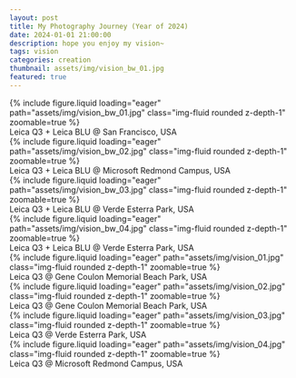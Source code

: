 ```yaml
---
layout: post
title: My Photography Journey (Year of 2024)
date: 2024-01-01 21:00:00
description: hope you enjoy my vision~ 
tags: vision
categories: creation
thumbnail: assets/img/vision_bw_01.jpg
featured: true
---
```


<div class="row mt-3">
    <div class="col-md-6 col-sm-12 mt-3 mt-md-0">
        {% include figure.liquid loading="eager" path="assets/img/vision_bw_01.jpg" class="img-fluid rounded z-depth-1" zoomable=true %}
        <div class="caption">
            Leica Q3 + Leica BLU @ San Francisco, USA
        </div>
    </div>
    <div class="col-md-6 col-sm-12 mt-3 mt-md-0">
        {% include figure.liquid loading="eager" path="assets/img/vision_bw_02.jpg" class="img-fluid rounded z-depth-1" zoomable=true %}
        <div class="caption">
            Leica Q3 + Leica BLU @ Microsoft Redmond Campus, USA
        </div>
    </div>
</div>
<div class="row mt-3">
    <div class="col-md-6 col-sm-12 mt-3 mt-md-0">
        {% include figure.liquid loading="eager" path="assets/img/vision_bw_03.jpg" class="img-fluid rounded z-depth-1" zoomable=true %}
        <div class="caption">
            Leica Q3 + Leica BLU @ Verde Esterra Park, USA
        </div>
    </div>
    <div class="col-md-6 col-sm-12 mt-3 mt-md-0">
        {% include figure.liquid loading="eager" path="assets/img/vision_bw_04.jpg" class="img-fluid rounded z-depth-1" zoomable=true %}
        <div class="caption">
            Leica Q3 + Leica BLU @ Verde Esterra Park, USA
        </div>
    </div>
</div>

<div class="row mt-3">
    <div class="col-md-6 col-sm-12 mt-3 mt-md-0">
        {% include figure.liquid loading="eager" path="assets/img/vision_01.jpg" class="img-fluid rounded z-depth-1" zoomable=true %}
        <div class="caption">
            Leica Q3 @ Gene Coulon Memorial Beach Park, USA
        </div>
    </div>
    <div class="col-md-6 col-sm-12 mt-3 mt-md-0">
        {% include figure.liquid loading="eager" path="assets/img/vision_02.jpg" class="img-fluid rounded z-depth-1" zoomable=true %}
        <div class="caption">
            Leica Q3 @ Gene Coulon Memorial Beach Park, USA
        </div>
    </div>
</div>
<div class="row mt-3">
    <div class="col-md-6 col-sm-12 mt-3 mt-md-0">
        {% include figure.liquid loading="eager" path="assets/img/vision_03.jpg" class="img-fluid rounded z-depth-1" zoomable=true %}
        <div class="caption">
            Leica Q3 @ Verde Esterra Park, USA
        </div>
    </div>
    <div class="col-md-6 col-sm-12 mt-3 mt-md-0">
        {% include figure.liquid loading="eager" path="assets/img/vision_04.jpg" class="img-fluid rounded z-depth-1" zoomable=true %}
        <div class="caption">
            Leica Q3 @ Microsoft Redmond Campus, USA
        </div>
    </div>
</div>
